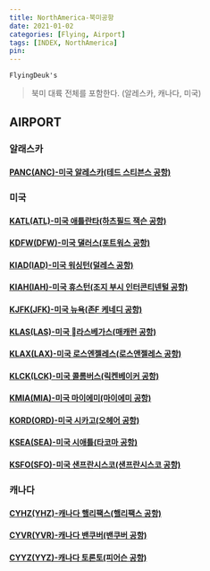 ```yaml
---
title: NorthAmerica-북미공항
date: 2021-01-02
categories: [Flying, Airport]
tags: [INDEX, NorthAmerica]
pin:
---
```


`FlyingDeuk's`
>북미 대륙 전체를 포함한다. (알레스카, 캐나다, 미국)<br>

## AIRPORT

### 알래스카
#### [PANC(ANC)-미국 알레스카(테드 스티븐스 공항)](/posts/PANC-ANC/)

### 미국
#### [KATL(ATL)-미국 애틀란타(하츠필드 잭슨 공항)](/posts/KATL-ATL/)

#### [KDFW(DFW)-미국 댈러스(포트워스 공항)](/posts/KDFW-DFW/)

#### [KIAD(IAD)-미국 워싱턴(덜레스 공항)](/posts/KIAD-IAD/)

#### [KIAH(IAH)-미국 휴스턴(조지 부시 인터콘티넨털 공항)](/posts/KIAH-IAH/)

#### [KJFK(JFK)-미국 뉴욕(존F 케네디 공항)](/posts/KJFK-JFK/)

#### [KLAS(LAS)-미국 라스베가스(매캐런 공항)](/posts/KLAS-LAS/)

#### [KLAX(LAX)-미국 로스엔젤레스(로스앤젤레스 공항)](/posts/KLAX-LAX/)

#### [KLCK(LCK)-미국 콜롬버스(릭켄베이커 공항)](/posts/KLCK-LCK/)

#### [KMIA(MIA)-미국 마이에미(마이에미 공항)](/posts/KMIA-MIA/)

#### [KORD(ORD)-미국 시카고(오헤어 공항)](/posts/KORD-ORD/)

#### [KSEA(SEA)-미국 시애틀(타코마 공항)](/posts/KSEA-SEA/)

#### [KSFO(SFO)-미국 샌프란시스코(샌프란시스코 공항)](/posts/KSFO-SFO/)

### 캐나다

#### [CYHZ(YHZ)-캐나다 핼리팩스(핼리팩스 공항)](/posts/CYHZ-YHZ/)

#### [CYVR(YVR)-캐나다 밴쿠버(밴쿠버 공항)](/posts/CYVR-YVR/)

#### [CYYZ(YYZ)-캐나다 토론토(피어슨 공항)](/posts/CYYZ-YYZ/)
